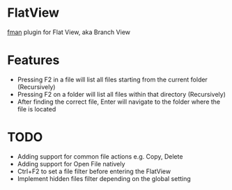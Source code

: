 # FlatView
[fman](https://fman.io) plugin for Flat View, aka Branch View

# Features
* Pressing F2 in a file will list all files starting from the current folder (Recursively)
* Pressing F2 on a folder will list all files within that directory (Recursively)
* After finding the correct file, Enter will navigate to the folder where the file is located



# TODO
* Adding support for common file actions e.g. Copy, Delete
* Adding support for Open File natively
* Ctrl+F2 to set a file filter before entering the FlatView
* Implement hidden files filter depending on the global setting